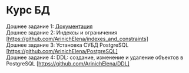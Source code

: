 # Курс БД
Дошнее задание 1: [Документация](https://github.com/ArinichElena/Documentation)  
Дошнее задание 2: Индексы и ограничения [https://github.com/ArinichElena/indexes_and_constraints]  
Дошнее задание 3: Установка СУБД PostgreSQL [https://github.com/ArinichElena/PostgreSQL]  
Дошнее задание 4: DDL: создание, изменение и удаление объектов в PostgreSQL [https://github.com/ArinichElena/DDL]  
